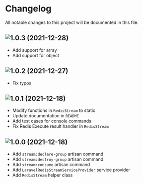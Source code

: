 # Changelog

All notable changes to this project will be documented in this file.

## ![1.0.3 (2021-12-28)](https://github.com/afikrim/laravel-redis-stream/compare/1.0.2...1.0.3)

- Add support for array
- Add support for object

## ![1.0.2 (2021-12-27)](https://github.com/afikrim/laravel-redis-stream/compare/1.0.1...1.0.2)

- Fix typos

## ![1.0.1 (2021-12-18)](https://github.com/afikrim/laravel-redis-stream/compare/1.0.0...1.0.1)

- Modify functions in `RedisStream` to static
- Update documentation in `README`
- Add test cases for console commands
- Fix Redis Execute result handler in `RedisStream`

## ![1.0.0 (2021-12-18)](https://github.com/afikrim/laravel-redis-stream/tree/1.0.0)

- Add `stream:declare-group` artisan command
- Add `stream:destroy-group` artisan command
- Add `stream:consume` artisan command
- Add `LaravelRedisStreamServiceProvider` service provider
- Add `RedisStream` helper class

